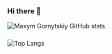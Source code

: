 ### Hi there 👋

![Maxym Gornytskiy GitHub stats](https://github-readme-stats.vercel.app/api?username=Maksym-Hornytskyi-EPAM&show_icons=true&count_private=true&theme=radical&hide=stars,issues)

###
![Top Langs](https://github-readme-stats.vercel.app/api/top-langs/?username=Maksym-Hornytskyi-EPAM&layout=compact&count_private=true&langs_count=6&theme=radical)

